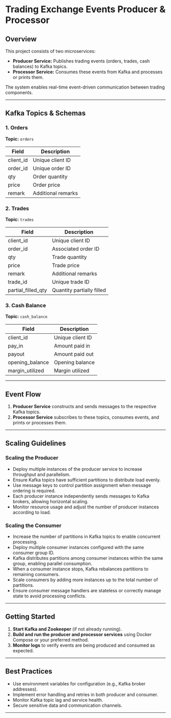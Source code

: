 # Trading Exchange Events Producer & Processor

## Overview

This project consists of two microservices:

- **Producer Service:** Publishes trading events (orders, trades, cash balances) to Kafka topics.
- **Processor Service:** Consumes these events from Kafka and processes or prints them.

The system enables real-time event-driven communication between trading components.

---

## Kafka Topics & Schemas

### 1. Orders

**Topic:** `orders`

| Field     | Description         |
|-----------|--------------------|
| client_id | Unique client ID   |
| order_id  | Unique order ID    |
| qty       | Order quantity     |
| price     | Order price        |
| remark    | Additional remarks |

### 2. Trades

**Topic:** `trades`

| Field             | Description                  |
|-------------------|-----------------------------|
| client_id         | Unique client ID            |
| order_id          | Associated order ID         |
| qty               | Trade quantity              |
| price             | Trade price                 |
| remark            | Additional remarks          |
| trade_id          | Unique trade ID             |
| partial_filled_qty| Quantity partially filled   |

### 3. Cash Balance

**Topic:** `cash_balance`

| Field           | Description                  |
|-----------------|-----------------------------|
| client_id       | Unique client ID            |
| pay_in          | Amount paid in              |
| payout          | Amount paid out             |
| opening_balance | Opening balance             |
| margin_utilized | Margin utilized             |

---

## Event Flow

1. **Producer Service** constructs and sends messages to the respective Kafka topics.
2. **Processor Service** subscribes to these topics, consumes events, and prints or processes them.

---

## Scaling Guidelines

### Scaling the Producer

- Deploy multiple instances of the producer service to increase throughput and parallelism.
- Ensure Kafka topics have sufficient partitions to distribute load evenly.
- Use message keys to control partition assignment when message ordering is required.
- Each producer instance independently sends messages to Kafka brokers, allowing horizontal scaling.
- Monitor resource usage and adjust the number of producer instances according to load.

### Scaling the Consumer

- Increase the number of partitions in Kafka topics to enable concurrent processing.
- Deploy multiple consumer instances configured with the same consumer group ID.
- Kafka distributes partitions among consumer instances within the same group, enabling parallel consumption.
- When a consumer instance stops, Kafka rebalances partitions to remaining consumers.
- Scale consumers by adding more instances up to the total number of partitions.
- Ensure consumer message handlers are stateless or correctly manage state to avoid processing conflicts.

---

## Getting Started

1. **Start Kafka and Zookeeper** (if not already running).
2. **Build and run the producer and processor services** using Docker Compose or your preferred method.
3. **Monitor logs** to verify events are being produced and consumed as expected.

---

## Best Practices

- Use environment variables for configuration (e.g., Kafka broker addresses).
- Implement error handling and retries in both producer and consumer.
- Monitor Kafka topic lag and service health.
- Secure sensitive data and communication channels.

---
